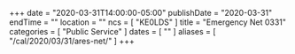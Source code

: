 +++
date = "2020-03-31T14:00:00-05:00"
publishDate = "2020-03-31"
endTime = ""
location = ""
ncs = [ "KE0LDS" ]
title = "Emergency Net 0331"
categories = [ "Public Service" ]
dates = [ "" ]
aliases = [ "/cal/2020/03/31/ares-net/" ]
+++
